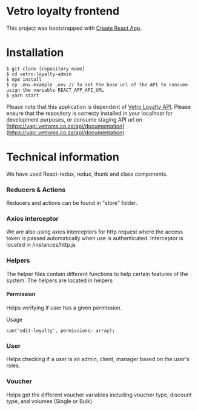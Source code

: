 
# Vetro loyalty frontend

This project was bootstrapped with [Create React App](https://github.com/facebook/create-react-app).

# Installation

    $ git clone [repository name]
    $ cd vetro-loyalty-admin
    $ npm install
    $ cp .env.example .env // To set the base url of the API to consume usign the variable REACT_APP_API_URL
    $ yarn start

Please note that this application is dependent of [Vetro Loyalty API](https://bitbucket.org/vetrodevs/vetro_loyalty). Please ensure that the repository is correcty installed in your localhost for development purposes, or consume staging API url on [https://vapi.vetroms.co.za/api/documentation] (https://vapi.vetroms.co.za/api/documentation)

# Technical information

We have used React-redux, redux, thunk and class components.

### Reducers & Actions
Reducers and actions can be found in "store" folder.

### Axios interceptor
We are also using axios interceptors for http request where the access token is passed automatically when use is authenticated.
Interceptor is located in /instances/http.js

### Helpers

The helper files contain different functions to help certain features of the system. The helpers are located in helpers

#### Permission

Helps verifying if user has a given permission.

Usage

    can('edit-loyalty', permissions: array);

### User

Helps checking if a user is an admin, client, manager  based on the user's roles.

### Voucher

Helps get the different voucher variables including voucher type, discount type, and volumes (Single or Bulk).